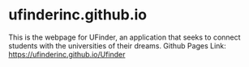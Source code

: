 # ufinderinc.github.io
This is the webpage for UFinder, an application that seeks to connect students with the universities of their dreams.
Github Pages Link: https://ufinderinc.github.io/Ufinder
